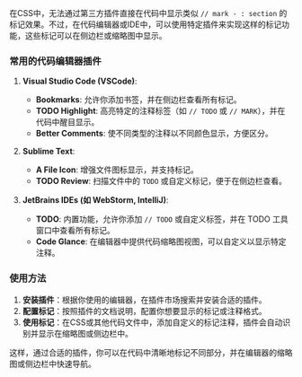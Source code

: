 在CSS中，无法通过第三方插件直接在代码中显示类似 `// mark - : section` 的标记效果。不过，在代码编辑器或IDE中，可以使用特定插件来实现这样的标记功能，这些标记可以在侧边栏或缩略图中显示。

### 常用的代码编辑器插件

1. **Visual Studio Code (VSCode)**:
   - **Bookmarks**: 允许你添加书签，并在侧边栏查看所有标记。
   - **TODO Highlight**: 高亮特定的注释标签（如 `// TODO` 或 `// MARK`），并在代码中醒目显示。
   - **Better Comments**: 使不同类型的注释以不同颜色显示，方便区分。

2. **Sublime Text**:
   - **A File Icon**: 增强文件图标显示，并支持标记。
   - **TODO Review**: 扫描文件中的 `TODO` 或自定义标记，便于在侧边栏查看。

3. **JetBrains IDEs (如 WebStorm, IntelliJ)**:
   - **TODO**: 内置功能，允许你添加 `// TODO` 或自定义标签，并在 TODO 工具窗口中查看所有标记。
   - **Code Glance**: 在编辑器中提供代码缩略图视图，可以自定义以显示特定注释。

### 使用方法

1. **安装插件**：根据你使用的编辑器，在插件市场搜索并安装合适的插件。
2. **配置标记**：按照插件的文档说明，配置你想要显示的标记或注释格式。
3. **使用标记**：在CSS或其他代码文件中，添加自定义的标记注释，插件会自动识别并显示在缩略图或侧边栏中。

这样，通过合适的插件，你可以在代码中清晰地标记不同部分，并在编辑器的缩略图或侧边栏中快速导航。